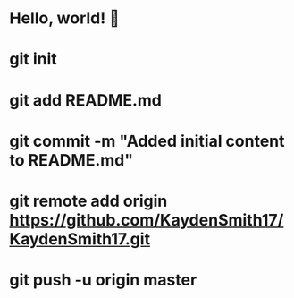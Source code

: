 # Hello, world! 👋
# git init
# git add README.md
# git commit -m "Added initial content to README.md"
# git remote add origin https://github.com/KaydenSmith17/KaydenSmith17.git
# git push -u origin master
